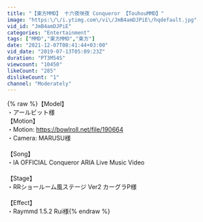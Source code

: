 ```yaml
---
title: "【東方MMD】 十六夜咲夜 Conqueror 【TouhouMMD】"
image: "https:\/\/i.ytimg.com\/vi\/JmB4amDJPiE\/hqdefault.jpg"
vid_id: "JmB4amDJPiE"
categories: "Entertainment"
tags: ["MMD","東方MMD","東方"]
date: "2021-12-07T08:41:44+03:00"
vid_date: "2019-07-13T05:09:23Z"
duration: "PT3M54S"
viewcount: "10450"
likeCount: "285"
dislikeCount: "1"
channel: "Moderately"
---
```

{% raw %}【Model】<br />・アールビット様<br />【Motion】<br />・Motion: <a rel="nofollow" target="blank" href="https://bowlroll.net/file/190664">https://bowlroll.net/file/190664</a><br />・Camera: MARUSU様<br /> <br />【Song】<br />・IA OFFICIAL Conqueror ARIA Live Music Video<br /><br />【Stage】<br />・RRショールーム風ステージ Ver2 カーグラP様<br /><br />【Effect】<br />・Raymmd 1.5.2 Rui様{% endraw %}
